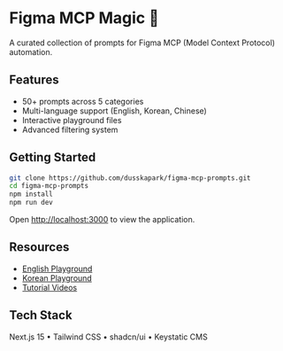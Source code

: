 # Figma MCP Magic 🎨

A curated collection of prompts for Figma MCP (Model Context Protocol) automation.

## Features

- 50+ prompts across 5 categories
- Multi-language support (English, Korean, Chinese)
- Interactive playground files
- Advanced filtering system

## Getting Started

```bash
git clone https://github.com/dusskapark/figma-mcp-prompts.git
cd figma-mcp-prompts
npm install
npm run dev
```

Open [http://localhost:3000](http://localhost:3000) to view the application.

## Resources

- [English Playground](https://www.figma.com/community/file/1513760524697897204)
- [Korean Playground](https://www.figma.com/community/file/1513759391089024242)
- [Tutorial Videos](https://youtube.com/playlist?list=PLLQlZaiiGlHOdfqGoErLQaMaDPZdHARVV)

## Tech Stack

Next.js 15 • Tailwind CSS • shadcn/ui • Keystatic CMS
